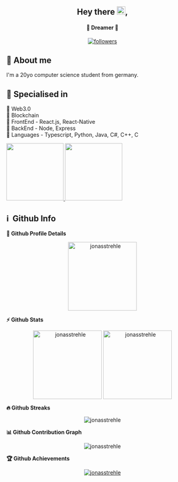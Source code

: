 <h2 align="center">
  Hey there <img src="https://media.giphy.com/media/hvRJCLFzcasrR4ia7z/giphy.gif" width="22">,
</h2>
    
    
<h4 align='center'>
  🚀 Dreamer 🚀
</h4>

<p align="center">
     <a href="https://github.com/jonasstrehle">
    <img alt="followers" title="Follow me on Github" src="https://img.shields.io/github/followers/jonasstrehle?color=gray&labelColor=red&&logo=github&label=Follow"/></a>
</p>


## 🧑 About me

<p>
  I'm a 20yo computer science student from germany.
</p>

<h2>🥇 Specialised in</h2>
<p>
  🔸 Web3.0
  <br>🔸 Blockchain
  <br>🔸 FrontEnd - React.js, React-Native
  <br>🔸 BackEnd - Node, Express
  <br>🔸 Languages - Typescript, Python, Java, C#, C++, C
<p>

<a href="https://github.com/jonasstrehle" style="width: 100%">
  <img src="https://github-readme-stats.vercel.app/api?username=jonasstrehle&show_icons=true&theme=radical" alt="" height="150px"/>
  <img src="https://github-readme-stats.vercel.app/api/top-langs/?username=jonasstrehle&layout=compact&theme=radical" alt="" height="150px"/>
</a>

<h2>ℹ️ &nbsp;Github Info</h2>
	
<summary><b>🔎 Github Profile Details</b></summary>
<p align="center"><img height="180em" src="https://github-profile-summary-cards.vercel.app/api/cards/profile-details?username=jonasstrehle&theme=github_dark" alt="jonasstrehle" align = "center"/></p>

<summary><b>⚡ Github Stats</b></summary>
<p align="center"><img height="180em" src="https://github-readme-stats.vercel.app/api?username=jonasstrehle&hide_border=true&count_private=true&show_icons=true&theme=radical" alt="jonasstrehle" align = "center"/>
<img height="180em" src="https://github-readme-stats.vercel.app/api/top-langs?username=jonasstrehle&show_icons=true&locale=en&layout=compact&hide_border=true&theme=radical" alt="jonasstrehle" align = "center"/></p>

<summary><b>🔥 Github Streaks</b></summary>
<p align="center"><img src="https://github-readme-streak-stats.herokuapp.com/?user=jonasstrehle&theme=black-ice&hide_border=true&stroke=0000&background=0D1117&ring=e05397&fire=e05397&currStreakLabel=e05397" alt="jonasstrehle" /></p>

<summary><b>📊 Github Contribution Graph</b></summary>
<p align="center"<a href="#"><img alt="jonasstrehle" src="https://activity-graph.herokuapp.com/graph?username=jonasstrehle&bg_color=0D1117&color=e05397&line=e05397&point=FFFFFF&hide_border=true&" /></a></p>

<summary><b>🏆 Github Achievements</b></summary>
<p align="center"> <a href="https://github.com/jonasstrehle"><img src="https://github-profile-trophy.vercel.app/?username=jonasstrehle&margin-w=5&theme=radical" alt="jonasstrehle" /></a> </p>

<br>

